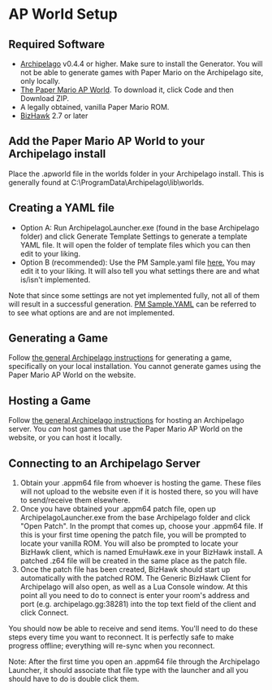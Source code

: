 # AP World Setup
## Required Software

- [Archipelago](https://github.com/ArchipelagoMW/Archipelago/releases) v0.4.4 or higher. Make sure to install the
  Generator. You will not be able to generate games with Paper Mario on the Archipelago site, only locally.
- [The Paper Mario AP World](https://github.com/JKBSunshine/PMR_APWorld/tree/main). To download it, click Code and then Download ZIP.
- A legally obtained, vanilla Paper Mario ROM.
- [BizHawk](https://tasvideos.org/BizHawk/ReleaseHistory) 2.7 or later

## Add the Paper Mario AP World to your Archipelago install
Place the .apworld file in the worlds folder in your Archipelago install.
This is generally found at C:\ProgramData\Archipelago\lib\worlds.

## Creating a YAML file
- Option A: Run ArchipelagoLauncher.exe (found in the base Archipelago folder) and click Generate Template Settings to generate a 
template YAML file. It will open the folder of template files which you can then edit to your liking.
- Option B (recommended): Use the PM Sample.yaml file [here.](https://github.com/JKBSunshine/PMR_APWorld/blob/main/PM%20Sample.yaml) You may edit it to your liking. It will also tell you what settings there are and what is/isn't implemented.

Note that since some settings are not yet implemented fully, not all of them will result in a successful generation. [PM Sample.YAML](https://github.com/JKBSunshine/PMR_APWorld/blob/main/PM%20Sample.yaml) can be referred to to see what options are and are not implemented.

## Generating a Game
Follow [the general Archipelago instructions](https://archipelago.gg/tutorial/Archipelago/setup/en#generating-a-game) for generating a game, specifically on your local installation. You cannot generate games using the Paper Mario AP World on the website.

## Hosting a Game
Follow [the general Archipelago instructions](https://archipelago.gg/tutorial/Archipelago/setup/en#hosting-an-archipelago-server) for hosting an Archipelago server. You _can_ host games that use the Paper Mario AP World on the website, or you can host it locally.

## Connecting to an Archipelago Server
1. Obtain your .appm64 file from whoever is hosting the game. These files will not upload to the website even if it is hosted there, so you will have to send/receive them elsewhere.
2. Once you have obtained your .appm64 patch file, open up ArchipelagoLauncher.exe from the base Archipelago folder and click "Open Patch". In the prompt that comes up, choose your .appm64 file. If this is your first time opening the patch file, you will be prompted to locate your vanilla ROM. You will also be prompted to locate your BizHawk client, which is named EmuHawk.exe in your BizHawk install. A patched .z64 file will be created in the same place as the patch file.
3. Once the patch file has been created, BizHawk should start up automatically with the patched ROM. The Generic BizHawk Client for Archipelago will also open, as well as a Lua Console window. At this point all you need to do to connect is enter your room's address and port (e.g. archipelago.gg:38281) into the top text field of the client and click Connect.

You should now be able to receive and send items. You'll need to do these steps every time you want to reconnect. It is perfectly safe to make progress offline; everything will re-sync when you reconnect.

Note: After the first time you open an .appm64 file through the Archipelago Launcher, it should associate that file type with the launcher and all you should have to do is double click them.
